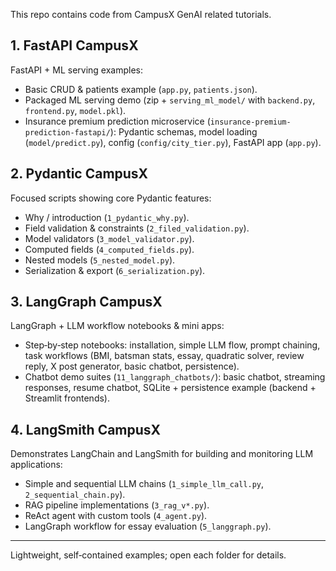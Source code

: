 This repo contains code from CampusX GenAI related tutorials.

## 1. FastAPI CampusX
FastAPI + ML serving examples:
- Basic CRUD & patients example (`app.py`, `patients.json`).
- Packaged ML serving demo (zip + `serving_ml_model/` with `backend.py`, `frontend.py`, `model.pkl`).
- Insurance premium prediction microservice (`insurance-premium-prediction-fastapi/`): Pydantic schemas, model loading (`model/predict.py`), config (`config/city_tier.py`), FastAPI app (`app.py`).

## 2. Pydantic CampusX
Focused scripts showing core Pydantic features:
- Why / introduction (`1_pydantic_why.py`).
- Field validation & constraints (`2_filed_validation.py`).
- Model validators (`3_model_validator.py`).
- Computed fields (`4_computed_fields.py`).
- Nested models (`5_nested_model.py`).
- Serialization & export (`6_serialization.py`).

## 3. LangGraph CampusX
LangGraph + LLM workflow notebooks & mini apps:
- Step‑by‑step notebooks: installation, simple LLM flow, prompt chaining, task workflows (BMI, batsman stats, essay, quadratic solver, review reply, X post generator, basic chatbot, persistence).
- Chatbot demo suites (`11_langgraph_chatbots/`): basic chatbot, streaming responses, resume chatbot, SQLite + persistence example (backend + Streamlit frontends).

## 4. LangSmith CampusX
Demonstrates LangChain and LangSmith for building and monitoring LLM applications:
- Simple and sequential LLM chains (`1_simple_llm_call.py`, `2_sequential_chain.py`).
- RAG pipeline implementations (`3_rag_v*.py`).
- ReAct agent with custom tools (`4_agent.py`).
- LangGraph workflow for essay evaluation (`5_langgraph.py`).

---
Lightweight, self‑contained examples; open each folder for details.
